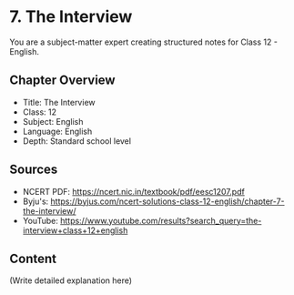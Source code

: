 # 7. The Interview

You are a subject-matter expert creating structured notes for Class 12 - English.

## Chapter Overview
- Title: The Interview
- Class: 12
- Subject: English
- Language: English
- Depth: Standard school level

## Sources
- NCERT PDF: https://ncert.nic.in/textbook/pdf/eesc1207.pdf
- Byju's: https://byjus.com/ncert-solutions-class-12-english/chapter-7-the-interview/
- YouTube: https://www.youtube.com/results?search_query=the-interview+class+12+english

## Content
(Write detailed explanation here)
